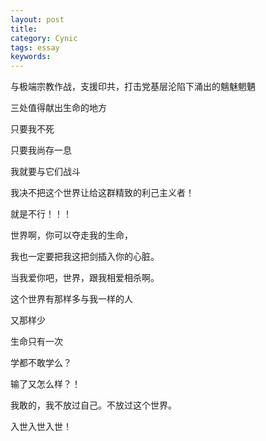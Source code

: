 ```yaml
---
layout: post
title: 
category: Cynic
tags: essay
keywords: 
---
```


与极端宗教作战，支援印共，打击党基层沦陷下涌出的魑魅魍魉  

三处值得献出生命的地方  

只要我不死  

只要我尚存一息  

我就要与它们战斗  

我决不把这个世界让给这群精致的利己主义者！  

就是不行！！！  

世界啊，你可以夺走我的生命，  

我也一定要把我这把剑插入你的心脏。  

当我爱你吧，世界，跟我相爱相杀啊。  

这个世界有那样多与我一样的人  

又那样少  

生命只有一次  

学都不敢学么？  

输了又怎么样？！  

我敢的，我不放过自己。不放过这个世界。  

入世入世入世！
